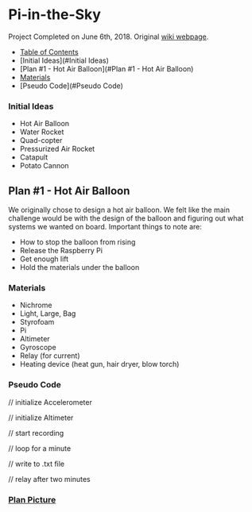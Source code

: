 # Pi-in-the-Sky
Project Completed on June 6th, 2018. Original [wiki webpage](http://wiki.chssigma.com/index.php?title=Dani_and_Cole%27s_Pi_in_the_Sky).  
* [Table of Contents](#table-of-contents)
* [Initial Ideas](#Initial Ideas)
* [Plan #1 - Hot Air Balloon](#Plan #1 - Hot Air Balloon)
* [Materials](#Materials)
* [Pseudo Code](#Pseudo Code)
### Initial Ideas
- Hot Air Balloon
- Water Rocket
- Quad-copter
- Pressurized Air Rocket
- Catapult
- Potato Cannon
## Plan #1 - Hot Air Balloon
We originally chose to design a hot air balloon. We felt like the main challenge would be with the design of the balloon and figuring out what systems we wanted on board.
Important things to note are:
- How to stop the balloon from rising
- Release the Raspberry Pi
- Get enough lift
- Hold the materials under the balloon
### Materials
- Nichrome
- Light, Large, Bag
- Styrofoam
- Pi
- Altimeter
- Gyroscope
- Relay (for current)
- Heating device (heat gun, hair dryer, blow torch)
### Pseudo Code
// initialize Accelerometer

// initialize Altimeter

// start recording

// loop for a minute

// write to .txt file

// relay after two minutes
### [Plan Picture](/Desktop/Github/Pi-in-the-Sky/media/CDplan.PNG)
